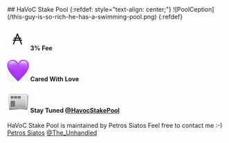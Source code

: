 <link rel="stylesheet" href="https://cdnjs.cloudflare.com/ajax/libs/font-awesome/4.7.0/css/font-awesome.min.css">
## HaVoC Stake Pool
{:refdef: style="text-align: center;"}
![PoolCeption](/this-guy-is-so-rich-he-has-a-swimming-pool.png)
{:refdef}

#### <img src="ada.jpg" alt="ADA" width="50" height="50"/> 3% Fee
#### <img src="purple-heart.png" alt="Purple Heart" width="50" height="50"/> Cared With Love
#### <img src="newspaper.png" alt="Newspaper" width="50" height="50"/> Stay Tuned <a href= "https://twitter.com/HaVoCStakePool">@HavocStakePool</a>

HaVoC Stake Pool is maintained by Petros Siatos
Feel free to contact me :-)
<a href="https://www.linkedin.com/in/petros-siatos/" class="fa fa-linkedin">Petros Siatos</a>
<a href="https://twitter.com/The_Unhandled" class="fa fa-twitter">@The_Unhandled</a>
